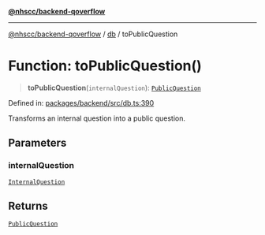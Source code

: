 [**@nhscc/backend-qoverflow**](../../README.md)

***

[@nhscc/backend-qoverflow](../../README.md) / [db](../README.md) / toPublicQuestion

# Function: toPublicQuestion()

> **toPublicQuestion**(`internalQuestion`): [`PublicQuestion`](../type-aliases/PublicQuestion.md)

Defined in: [packages/backend/src/db.ts:390](https://github.com/nhscc/qoverflow.api.hscc.bdpa.org/blob/f5ce596891ef5639d9d2800df6d35c0e862108c3/packages/backend/src/db.ts#L390)

Transforms an internal question into a public question.

## Parameters

### internalQuestion

[`InternalQuestion`](../type-aliases/InternalQuestion.md)

## Returns

[`PublicQuestion`](../type-aliases/PublicQuestion.md)
